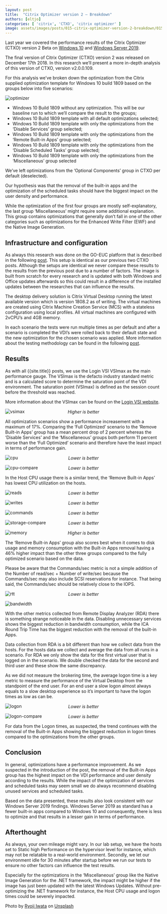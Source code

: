 ```yaml
---
layout: post
title:  "Citrix Optimizer version 2 – Breakdown"
authors: [eltjo]
categories: [ 'citrix', 'CTXO', 'citrix optimizer' ]
image: assets/images/posts/015-citrix-optimizer-version-2-breakdown/015-ctxo-breakdown-feature-image.png
---
```

Last year we covered the performance results of the Citrix Optimizer (CTXO) version 2 Beta on [Windows 10]({{site.baseurl}}/citrix-optimizer-version-2-windows-10-1809/) and [Windows Server 2019]({{site.baseurl}}citrix-optimizer-version-2-windows-server-2019/).

The final version of Citrix Optimizer (CTXO) version 2 was released on December 17th 2018. In this research we’ll present a more in-depth analysis of this version of CTXO, version v2.0.0.109.

For this analysis we’ve broken down the optimization from the Citrix supplied optimization template for Windows 10 build 1809 based on the groups below into five scenarios:

![optimizer]({{site.baseurl}}/assets/images/posts/015-citrix-optimizer-version-2-breakdown/015-ctxo-breakdown-ctxo1.png)

  * Windows 10 Build 1809 without any optimization. This will be our baseline run to which we’ll compare the result to the groups;
  * Windows 10 Build 1809 template with all default optimizations selected;
  * Windows 10 Build 1809 template with only the optimizations from the ‘Disable Services’ group selected;
  * Windows 10 Build 1809 template with only the optimizations from the ‘Remote Built-in Apps’ group selected;
  * Windows 10 Build 1809 template with only the optimizations from the ‘Disable Scheduled Tasks’ group selected;
  * Windows 10 Build 1809 template with only the optimizations from the ‘Miscellaneous’ group selected

We’ve left optimizations from the ‘Optional Components’ group in CTXO per default (deselected).

Our hypothesis was that the removal of the built-in apps and the optimization of the scheduled tasks should have the biggest impact on the user density and performance.

While the optimization of the first four groups are mostly self-explanatory, the last group ‘Miscellaneous’ might require some additional explanation. This group contains optimizations that generally don’t fall in one of the other categories such as optimizations for the Enhanced Write Filter (EWF) and the Native Image Generation.

## Infrastructure and configuration
As always this research was done on the GO-EUC platform that is described in the following [post]({{site.baseurl}}/architecture-and-hardware-setup-overview-2018/). This setup is identical as our previous two CTXO posts. Although the setups are identical we never compare these results to the results from the previous post due to a number of factors. The image is built from scratch for every research and is updated with both Windows and Office updates afterwards so this could result in a difference of the installed updates between the researches that can influence the results.

The desktop delivery solution is Citrix Virtual Desktop running the latest available version which is version 1808.2 as of writing. The virtual machines are created using Citrix Machine Creation Service (MCS) with a stateless configuration using local profiles. All virtual machines are configured with 2vCPU’s and 4GB memory. 

In each scenario the tests were run multiple times as per default and after a scenario is completed the VDI’s were rolled back to their default state and the new optimization for the chosen scenario was applied. More information about the testing methodology can be found in the following [post]({{site.baseurl}}/insight-in-the-testing-methodology/).

## Results 
As with all {{site.title}} posts, we use the Login VSI VSImax as the main performance gauge. The VSImax is the defacto industry standard metric and is a calculated score to determine the saturation point of the VDI environment. The saturation point (VSImax) is defined as the session count before the threshold was reached.

More information about the VSImax can be found on the [Login VSI website](https://www.loginvsi.com/blog-alias/login-vsi/481-calculating-maximum-virtual-desktop-capacity-vsimax-explained).

![vsimax]({{site.baseurl}}/assets/images/posts/015-citrix-optimizer-version-2-breakdown/015-ctxo-breakdown-feature-image.png)
<p align="center" style="margin-top: -30px;" >
  <i>Higher is better</i>
</p>

All optimization scenarios show a performance increasement with a maximum of 17%. Comparing the ‘Full Optimized’ scenario to the ‘Remove Built-in Apps’ group has a mean percent drop of 2 percent whereas the ‘Disable Services’ and the ‘Miscellaneous’ groups both perform 11 percent worse than the ‘Full Optimized’ scenario and therefore have the least impact in terms of performance gain.

![cpu]({{site.baseurl}}/assets/images/posts/015-citrix-optimizer-version-2-breakdown/015-ctxo-breakdown-hostcpu.png)
<p align="center" style="margin-top: -30px;" >
  <i>Lower is better</i>
</p>

![cpu-compare]({{site.baseurl}}/assets/images/posts/015-citrix-optimizer-version-2-breakdown/015-ctxo-breakdown-average-hostcpu.png)
<p align="center" style="margin-top: -30px;" >
  <i>Lower is better</i>
</p>

In the Host CPU usage there is a similar trend, the ‘Remove Built-in Apps’ has lowest CPU utilization on the hosts.

![reads]({{site.baseurl}}/assets/images/posts/015-citrix-optimizer-version-2-breakdown/015-ctxo-breakdown-reads.png)
<p align="center" style="margin-top: -30px;" >
  <i>Lower is better</i>
</p>

![writes]({{site.baseurl}}/assets/images/posts/015-citrix-optimizer-version-2-breakdown/015-ctxo-breakdown-writes.png)
<p align="center" style="margin-top: -30px;" >
  <i>Lower is better</i>
</p>

![commands]({{site.baseurl}}/assets/images/posts/015-citrix-optimizer-version-2-breakdown/015-ctxo-breakdown-commands.png)
<p align="center" style="margin-top: -30px;" >
  <i>Lower is better</i>
</p>

![storage-compare]({{site.baseurl}}/assets/images/posts/015-citrix-optimizer-version-2-breakdown/015-ctxo-breakdown-average-commands.png)
<p align="center" style="margin-top: -30px;" >
  <i>Lower is better</i>
</p>

![memory]({{site.baseurl}}/assets/images/posts/015-citrix-optimizer-version-2-breakdown/015-ctxo-breakdown-memory.png)
<p align="center" style="margin-top: -30px;" >
  <i>Higher is better</i>
</p>

The ‘Remove Built-in Apps’ group also scores best when it comes to disk usage and memory consumption with the Built-in Apps removal having a 46% higher impact than the other three groups compared to the fully optimized scenario based on the data.

Please be aware that the Commands/sec metric is not a simple addition of the Number of read/sec + Number of write/sec because the Commands/sec may also include SCSI reservations for instance. That being said, the Commands/sec should be relatively close to the IOPS.

![rtt]({{site.baseurl}}/assets/images/posts/015-citrix-optimizer-version-2-breakdown/015-ctxo-breakdown-rtt.png)
<p align="center" style="margin-top: -30px;" >
  <i>Lower is better</i>
</p>

![bandwidth]({{site.baseurl}}/assets/images/posts/015-citrix-optimizer-version-2-breakdown/015-ctxo-breakdown-bandwidth.png)

With the other metrics collected from Remote Display Analyzer (RDA) there is something strange noticeable in the data. Disabling unnecessary services shows the biggest reduction in bandwidth consumption, while the ICA Round Trip Time has the biggest reduction with the removal of the built-in Apps.

Data collection from RDA is a bit different than how we collect data from the hosts. For the hosts data we collect and average the data from all runs in a scenario. For RDA we only show the data for the first virtual user that is logged on in the scenario. We double checked the data for the second and third user and these show the same discrepancy.

As we did not measure the brokering time, the average logon time is a key metric to measure the performance of the Virtual Desktop from the standpoint of the end user. For an end user a slow logon almost always equals to a slow desktop experience so it’s important to have the logon times as low as can be.

![logon]({{site.baseurl}}/assets/images/posts/015-citrix-optimizer-version-2-breakdown/015-ctxo-breakdown-logon.png)
<p align="center" style="margin-top: -30px;" >
  <i>Lower is better</i>
</p>

![logon-compare]({{site.baseurl}}/assets/images/posts/015-citrix-optimizer-version-2-breakdown/015-ctxo-breakdown-average-logon.png)
<p align="center" style="margin-top: -30px;" >
  <i>Lower is better</i>
</p>

For data from the Logon times, as suspected, the trend continues with the removal of the Built-in Apps showing the biggest reduction in logon times compared to the optimizations from the other groups.

## Conclusion
In general, optimizations have a performance improvement. As we suspected in the introduction of the post, the removal of the Built-in Apps group has the highest impact on the VDI performance and user density according to the results. While the impact of the optimization of services and scheduled tasks may seem small we do always recommend disabling unused services and scheduled tasks.

Based on the data presented, these results also look consistent with our Windows Server 2019 findings. Windows Server 2019 as standard has a fewer built-in apps compared to Windows 10 and consequently, there is less to optimize and that results in a lesser gain in terms of performance.

## Afterthought
As always, your own mileage might vary. In our lab setup, we have the hosts set to Static high Performance on the hypervisor level for instance, which may not be relatable to a real-world environment. Secondly, we let our environment idle for 30 minutes after startup before we run our tests to ensure no other factors can influence the test results.

Especially for the optimizations in the ‘Miscellaneous’ group like the Native Image Generation for the .NET framework, the impact might be higher if the image has just been updated with the latest Windows Updates. Without pre-optimizing the .NET framework for instance, the Host CPU usage and logon times could be severely impacted.

Photo by [Ryoji Iwata](https://unsplash.com/photos/5siQcvSxCP8?utm_source=unsplash&utm_medium=referral&utm_content=creditCopyText) on [Unsplash](https://unsplash.com/search/photos/puzzle?utm_source=unsplash&utm_medium=referral&utm_content=creditCopyText)